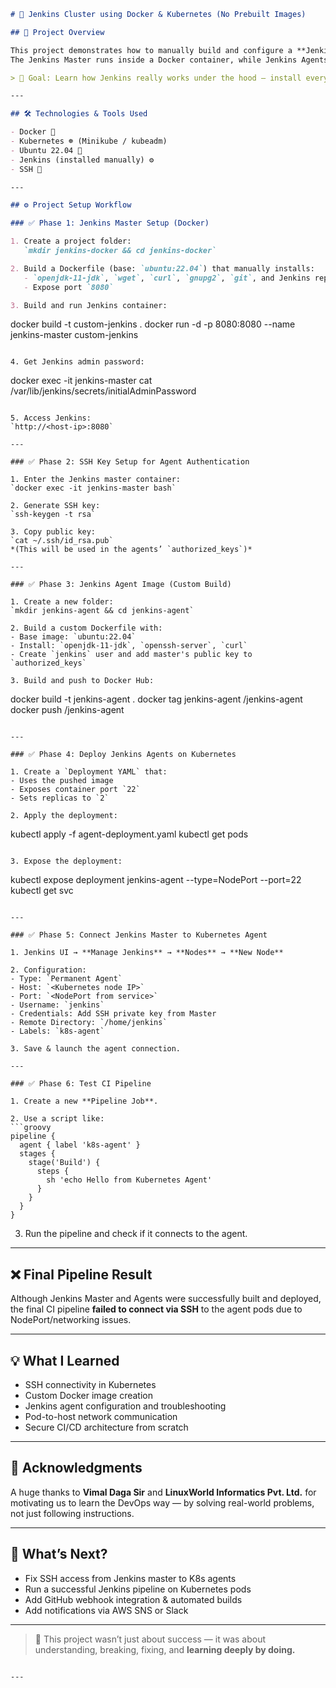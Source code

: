 


```markdown
# 🚀 Jenkins Cluster using Docker & Kubernetes (No Prebuilt Images)

## 📘 Project Overview

This project demonstrates how to manually build and configure a **Jenkins Master-Agent CI/CD Cluster** from scratch — **without using any prebuilt images**.  
The Jenkins Master runs inside a Docker container, while Jenkins Agents are deployed as **custom-built Kubernetes Pods** using SSH-based communication.

> 🎯 Goal: Learn how Jenkins really works under the hood — install everything manually, configure secure communication, and build a real-world pipeline-ready setup.

---

## 🛠️ Technologies & Tools Used

- Docker 🐳  
- Kubernetes ☸️ (Minikube / kubeadm)  
- Ubuntu 22.04 🐧  
- Jenkins (installed manually) ⚙️  
- SSH 🔐

---

## ⚙️ Project Setup Workflow

### ✅ Phase 1: Jenkins Master Setup (Docker)

1. Create a project folder:  
   `mkdir jenkins-docker && cd jenkins-docker`

2. Build a Dockerfile (base: `ubuntu:22.04`) that manually installs:
   - `openjdk-11-jdk`, `wget`, `curl`, `gnupg2`, `git`, and Jenkins repo
   - Expose port `8080`

3. Build and run Jenkins container:
```

docker build -t custom-jenkins .
docker run -d -p 8080:8080 --name jenkins-master custom-jenkins

```

4. Get Jenkins admin password:
```

docker exec -it jenkins-master cat /var/lib/jenkins/secrets/initialAdminPassword

```

5. Access Jenkins:  
`http://<host-ip>:8080`

---

### ✅ Phase 2: SSH Key Setup for Agent Authentication

1. Enter the Jenkins master container:  
`docker exec -it jenkins-master bash`

2. Generate SSH key:  
`ssh-keygen -t rsa`

3. Copy public key:  
`cat ~/.ssh/id_rsa.pub`  
*(This will be used in the agents’ `authorized_keys`)*

---

### ✅ Phase 3: Jenkins Agent Image (Custom Build)

1. Create a new folder:  
`mkdir jenkins-agent && cd jenkins-agent`

2. Build a custom Dockerfile with:
- Base image: `ubuntu:22.04`
- Install: `openjdk-11-jdk`, `openssh-server`, `curl`
- Create `jenkins` user and add master's public key to `authorized_keys`

3. Build and push to Docker Hub:
```

docker build -t jenkins-agent .
docker tag jenkins-agent <your-dockerhub-username>/jenkins-agent
docker push <your-dockerhub-username>/jenkins-agent

```

---

### ✅ Phase 4: Deploy Jenkins Agents on Kubernetes

1. Create a `Deployment YAML` that:
- Uses the pushed image
- Exposes container port `22`
- Sets replicas to `2`

2. Apply the deployment:
```

kubectl apply -f agent-deployment.yaml
kubectl get pods

```

3. Expose the deployment:
```

kubectl expose deployment jenkins-agent --type=NodePort --port=22
kubectl get svc

````

---

### ✅ Phase 5: Connect Jenkins Master to Kubernetes Agent

1. Jenkins UI → **Manage Jenkins** → **Nodes** → **New Node**

2. Configuration:
- Type: `Permanent Agent`
- Host: `<Kubernetes node IP>`
- Port: `<NodePort from service>`
- Username: `jenkins`
- Credentials: Add SSH private key from Master
- Remote Directory: `/home/jenkins`
- Labels: `k8s-agent`

3. Save & launch the agent connection.

---

### ✅ Phase 6: Test CI Pipeline

1. Create a new **Pipeline Job**.

2. Use a script like:
```groovy
pipeline {
  agent { label 'k8s-agent' }
  stages {
    stage('Build') {
      steps {
        sh 'echo Hello from Kubernetes Agent'
      }
    }
  }
}
````

3. Run the pipeline and check if it connects to the agent.

---

## ❌ Final Pipeline Result

Although Jenkins Master and Agents were successfully built and deployed, the final CI pipeline **failed to connect via SSH** to the agent pods due to NodePort/networking issues.

---

## 💡 What I Learned

* SSH connectivity in Kubernetes
* Custom Docker image creation
* Jenkins agent configuration and troubleshooting
* Pod-to-host network communication
* Secure CI/CD architecture from scratch

---

## 🙏 Acknowledgments

A huge thanks to **Vimal Daga Sir** and **LinuxWorld Informatics Pvt. Ltd.** for motivating us to learn the DevOps way — by solving real-world problems, not just following instructions.

---

## 📌 What’s Next?

* Fix SSH access from Jenkins master to K8s agents
* Run a successful Jenkins pipeline on Kubernetes pods
* Add GitHub webhook integration & automated builds
* Add notifications via AWS SNS or Slack

---

> 🧠 This project wasn’t just about success — it was about understanding, breaking, fixing, and **learning deeply by doing.**

```

---
